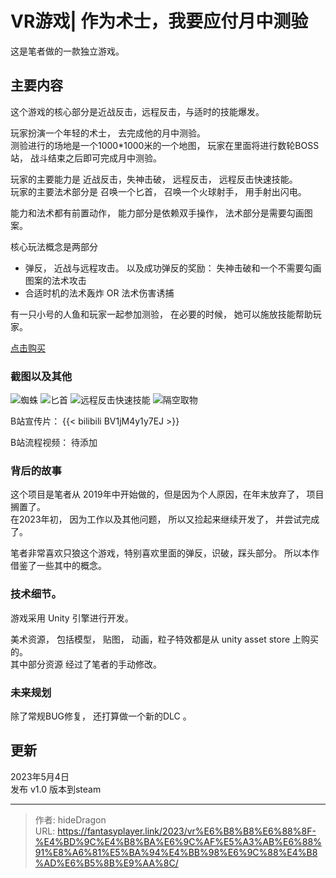 # VR游戏| 作为术士，我要应付月中测验


这是笔者做的一款独立游戏。  

## 主要内容

这个游戏的核心部分是近战反击，远程反击，与适时的技能爆发。

玩家扮演一个年轻的术士， 去完成他的月中测验。  
测验进行的场地是一个1000*1000米的一个地图， 玩家在里面将进行数轮BOSS站， 战斗结束之后即可完成月中测验。

玩家的主要能力是 近战反击，失神击破， 远程反击， 远程反击快速技能。  
玩家的主要法术部分是 召唤一个匕首， 召唤一个火球射手， 用手射出闪电。  

能力和法术都有前置动作，  能力部分是依赖双手操作， 法术部分是需要勾画图案。

核心玩法概念是两部分
- 弹反， 近战与远程攻击。 以及成功弹反的奖励： 失神击破和一个不需要勾画图案的法术攻击
- 合适时机的法术轰炸 OR 法术伤害诱捕

有一只小号的人鱼和玩家一起参加测验， 在必要的时候， 她可以施放技能帮助玩家。 

[点击购买](https://store.steampowered.com/app/2391490/_/)

### 截图以及其他

![蜘蛛](https://cdn.cloudflare.steamstatic.com/steam/apps/2391490/ss_2ce75a0bc5bcde76eca43d3ce47b7355cf6de1f6.1920x1080.jpg?t=1683256220)
![匕首](https://cdn.cloudflare.steamstatic.com/steam/apps/2391490/ss_e97bbbd2c4e76428eefd15d5ea2fa8099469727d.1920x1080.jpg?t=1683256220)
![远程反击快速技能](https://cdn.cloudflare.steamstatic.com/steam/apps/2391490/ss_ee505ddcec90e3d20f8850223d4cc5a2aeabfaf9.1920x1080.jpg?t=1683256220)
![隔空取物](https://cdn.cloudflare.steamstatic.com/steam/apps/2391490/ss_14be70e0b6002b70e7566f52e92c6170ce08834a.1920x1080.jpg?t=1683256220)

B站宣传片： 
{{< bilibili BV1jM4y1y7EJ >}}


B站流程视频：
待添加


### 背后的故事

这个项目是笔者从 2019年中开始做的，但是因为个人原因，在年末放弃了， 项目搁置了。  
在2023年初， 因为工作以及其他问题， 所以又捡起来继续开发了， 并尝试完成了。 

笔者非常喜欢只狼这个游戏，特别喜欢里面的弹反，识破，踩头部分。 所以本作借鉴了一些其中的概念。 

### 技术细节。
游戏采用 Unity 引擎进行开发。 

美术资源， 包括模型， 贴图， 动画，粒子特效都是从 unity asset store 上购买的。   
其中部分资源 经过了笔者的手动修改。

### 未来规划

除了常规BUG修复， 还打算做一个新的DLC 。 

## 更新

2023年5月4日    
发布 v1.0 版本到steam



---

> 作者: hideDragon  
> URL: https://fantasyplayer.link/2023/vr%E6%B8%B8%E6%88%8F-%E4%BD%9C%E4%B8%BA%E6%9C%AF%E5%A3%AB%E6%88%91%E8%A6%81%E5%BA%94%E4%BB%98%E6%9C%88%E4%B8%AD%E6%B5%8B%E9%AA%8C/  

